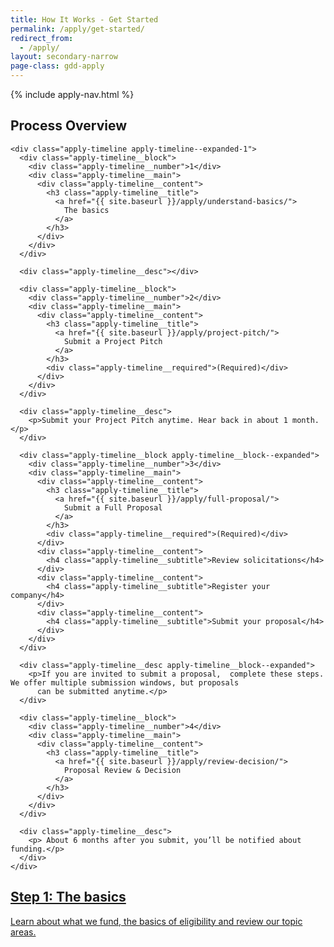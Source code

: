 ```yaml
---
title: How It Works - Get Started
permalink: /apply/get-started/
redirect_from:
  - /apply/
layout: secondary-narrow
page-class: gdd-apply
---
```

{% include apply-nav.html %}
<section class="usa-section full-bleed-bg--blue">
  <div class="apply-timeline__wrapper">
    <h2>Process Overview</h2>

    <div class="apply-timeline apply-timeline--expanded-1">
      <div class="apply-timeline__block">
        <div class="apply-timeline__number">1</div>
        <div class="apply-timeline__main">
          <div class="apply-timeline__content">
            <h3 class="apply-timeline__title">
              <a href="{{ site.baseurl }}/apply/understand-basics/">
                The basics
              </a>
            </h3>
          </div>
        </div>
      </div>

      <div class="apply-timeline__desc"></div>

      <div class="apply-timeline__block">
        <div class="apply-timeline__number">2</div>
        <div class="apply-timeline__main">
          <div class="apply-timeline__content">
            <h3 class="apply-timeline__title">
              <a href="{{ site.baseurl }}/apply/project-pitch/">
                Submit a Project Pitch
              </a>
            </h3>
            <div class="apply-timeline__required">(Required)</div>
          </div>
        </div>
      </div>

      <div class="apply-timeline__desc">
        <p>Submit your Project Pitch anytime. Hear back in about 1 month.</p>
      </div>

      <div class="apply-timeline__block apply-timeline__block--expanded">
        <div class="apply-timeline__number">3</div>
        <div class="apply-timeline__main">
          <div class="apply-timeline__content">
            <h3 class="apply-timeline__title">
              <a href="{{ site.baseurl }}/apply/full-proposal/">
                Submit a Full Proposal
              </a>
            </h3>
            <div class="apply-timeline__required">(Required)</div>
          </div>
          <div class="apply-timeline__content">
            <h4 class="apply-timeline__subtitle">Review solicitations</h4>
          </div>
          <div class="apply-timeline__content">
            <h4 class="apply-timeline__subtitle">Register your company</h4>
          </div>
          <div class="apply-timeline__content">
            <h4 class="apply-timeline__subtitle">Submit your proposal</h4>
          </div>
        </div>
      </div>

      <div class="apply-timeline__desc apply-timeline__block--expanded">
        <p>If you are invited to submit a proposal,  complete these steps. We offer multiple submission windows, but proposals
          can be submitted anytime.</p>
      </div>

      <div class="apply-timeline__block">
        <div class="apply-timeline__number">4</div>
        <div class="apply-timeline__main">
          <div class="apply-timeline__content">
            <h3 class="apply-timeline__title">
              <a href="{{ site.baseurl }}/apply/review-decision/">
                Proposal Review & Decision
              </a>
            </h3>
          </div>
        </div>
      </div>

      <div class="apply-timeline__desc">
        <p> About 6 months after you submit, you’ll be notified about funding.</p>
      </div>
    </div>
  </div>
</section>
<section class="usa-section full-bleed-bg">
  <div class="step-banner">
    <a class="step-banner__content"
      href="{{ site.baseurl }}/apply/understand-basics/">
      <h2>Step 1: The basics</h2>
      <p>Learn about what we fund, the basics of eligibility and review our topic areas.</p>
    </a>
  </div>
</section>
